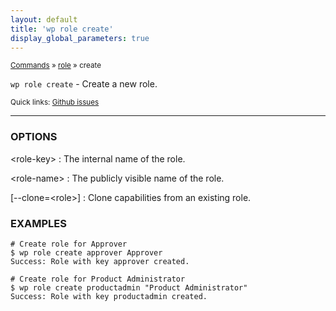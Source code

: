 ```yaml
---
layout: default
title: 'wp role create'
display_global_parameters: true
---
```


<small>[Commands](/commands/) &raquo; [role](/commands/role/) &raquo; create</small>

`wp role create` - Create a new role.

<small>Quick links: <a href="https://github.com/wp-cli/wp-cli/issues?q=is%3Aopen+label%3Acommand%3Arole-create+sort%3Aupdated-desc">Github issues</a></small>

<hr />

### OPTIONS

&lt;role-key&gt;
: The internal name of the role.

&lt;role-name&gt;
: The publicly visible name of the role.

[\--clone=&lt;role&gt;]
: Clone capabilities from an existing role.

### EXAMPLES

    # Create role for Approver
    $ wp role create approver Approver
    Success: Role with key approver created.

    # Create role for Product Administrator
    $ wp role create productadmin "Product Administrator"
    Success: Role with key productadmin created.



